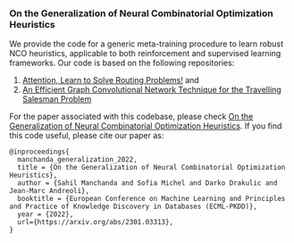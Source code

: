 ### On the Generalization of Neural Combinatorial Optimization Heuristics

We provide the code for a generic meta-training procedure to learn robust NCO heuristics, applicable to both reinforcement and supervised learning frameworks. 
Our code is based on the following repositories:
1. [Attention, Learn to Solve Routing Problems!](https://github.com/wouterkool/attention-learn-to-route) and
2. [An Efficient Graph Convolutional Network Technique for the Travelling Salesman Problem](https://github.com/chaitjo/graph-convnet-tsp)
   
For the paper associated with this codebase, please check [On the Generalization of Neural Combinatorial Optimization Heuristics](https://arxiv.org/pdf/2206.00787). If you find this code useful, please cite our paper as:

```
@inproceedings{
  manchanda_generalization_2022,
  title = {On the Generalization of Neural Combinatorial Optimization Heuristics},
  author = {Sahil Manchanda and Sofia Michel and Darko Drakulic and Jean-Marc Andreoli},
  booktitle = {European Conference on Machine Learning and Principles and Practice of Knowledge Discovery in Databases (ECML-PKDD)},
  year = {2022},
  url={https://arxiv.org/abs/2301.03313},
}
```
